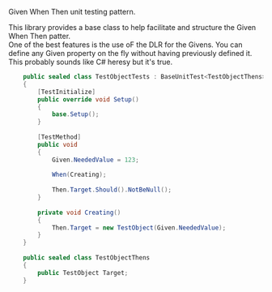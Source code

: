 Given When Then unit testing pattern.

This library provides a base class to help facilitate and structure the Given When Then patter.  
One of the best features is the use oF the DLR for the Givens.  You can define any Given property on the fly without having previously defined it.  This probably sounds like C# heresy but it's true.

```csharp
	public sealed class TestObjectTests : BaseUnitTest<TestObjectThens>
	{
		[TestInitialize]
		public override void Setup()
		{
			base.Setup();
		}
		
		[TestMethod]
		public void
		{
			Given.NeededValue = 123;
			
			When(Creating);
			
			Then.Target.Should().NotBeNull();
		}
		
		private void Creating()
		{
			Then.Target = new TestObject(Given.NeededValue);
		}
	}
	
	public sealed class TestObjectThens
	{
		public TestObject Target;
	}
```

